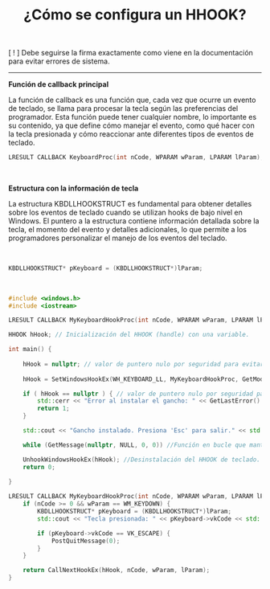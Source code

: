 <h1 align="center"> ¿Cómo se configura un HHOOK? </h1> <br>

[ ! ] Debe seguirse la firma exactamente como viene en la documentación para evitar errores de sistema.

--- 

**Función de callback principal**

La función de callback es una función que, cada vez que ocurre un evento de teclado, se llama para procesar la tecla según las preferencias del programador. 
Esta función puede tener cualquier nombre, lo importante es su contenido, ya que define cómo manejar el evento, como qué hacer con la tecla presionada 
y cómo reaccionar ante diferentes tipos de eventos de teclado.

```c++
LRESULT CALLBACK KeyboardProc(int nCode, WPARAM wParam, LPARAM lParam);
```

<br>

**Estructura con la información de tecla**

La estructura KBDLLHOOKSTRUCT es fundamental para obtener detalles sobre los eventos de teclado cuando se utilizan hooks de bajo nivel en Windows.
El puntero a la estructura contiene información detallada sobre la tecla, el momento del evento y detalles adicionales, 
lo que permite a los programadores personalizar el manejo de los eventos del teclado.

<br>

```c++
KBDLLHOOKSTRUCT* pKeyboard = (KBDLLHOOKSTRUCT*)lParam;
```

<br>

```c++
#include <windows.h>
#include <iostream>

LRESULT CALLBACK MyKeyboardHookProc(int nCode, WPARAM wParam, LPARAM lParam);

HHOOK hHook; // Inicialización del HHOOK (handle) con una variable.

int main() {
    
    hHook = nullptr; // valor de puntero nulo por seguridad para evitar errores.
    
    hHook = SetWindowsHookEx(WH_KEYBOARD_LL, MyKeyboardHookProc, GetModuleHandle(NULL), 0); // valor de puntero nulo por seguridad para evitar errores.

    if ( hHook == nullptr ) { // valor de puntero nulo por seguridad para evitar errores.
        std::cerr << "Error al instalar el gancho: " << GetLastError() << std::endl; //Salida estándar de errores. 
        return 1;
    }

    std::cout << "Gancho instalado. Presiona 'Esc' para salir." << std::endl;

    while (GetMessage(nullptr, NULL, 0, 0)) //Función en bucle que mantiene el programa activo.

    UnhookWindowsHookEx(hHook); //Desinstalación del HHOOK de teclado.
    return 0;
    
}

LRESULT CALLBACK MyKeyboardHookProc(int nCode, WPARAM wParam, LPARAM lParam) { 
    if (nCode >= 0 && wParam == WM_KEYDOWN) { 
        KBDLLHOOKSTRUCT* pKeyboard = (KBDLLHOOKSTRUCT*)lParam;
        std::cout << "Tecla presionada: " << pKeyboard->vkCode << std::endl;

        if (pKeyboard->vkCode == VK_ESCAPE) { 
            PostQuitMessage(0);
        }
    }

    return CallNextHookEx(hHook, nCode, wParam, lParam);
}
```


